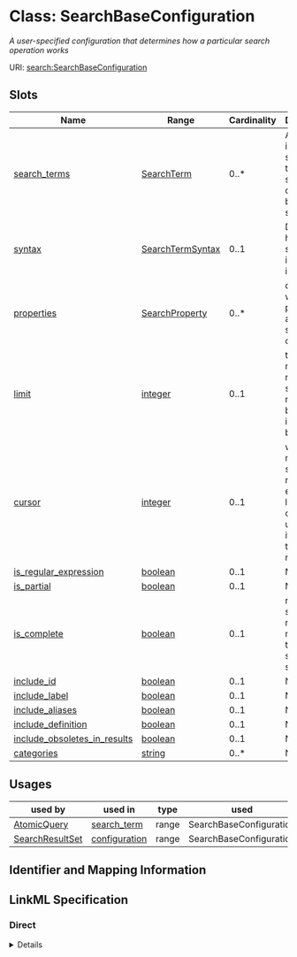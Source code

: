 # Class: SearchBaseConfiguration
_A user-specified configuration that determines how a particular search operation works_





URI: [search:SearchBaseConfiguration](https://w3id.org/linkml/search_datamodel/SearchBaseConfiguration)



<!-- no inheritance hierarchy -->



## Slots

| Name | Range | Cardinality | Description  | Info |
| ---  | --- | --- | --- | --- |
| [search_terms](search_terms.md) | [SearchTerm](SearchTerm.md) | 0..* | An individual search term. The syntax is determined by the syntax slot  | . |
| [syntax](syntax.md) | [SearchTermSyntax](SearchTermSyntax.md) | 0..1 | Determines how the search term is interpreted  | . |
| [properties](properties.md) | [SearchProperty](SearchProperty.md) | 0..* | determines which properties are searched over  | . |
| [limit](limit.md) | [integer](integer.md) | 0..1 | the maximum number of search results to be returned in one batch  | . |
| [cursor](cursor.md) | [integer](integer.md) | 0..1 | when the number of search results exceed the limit this can be used to iterate through results  | . |
| [is_regular_expression](is_regular_expression.md) | [boolean](boolean.md) | 0..1 | None  | . |
| [is_partial](is_partial.md) | [boolean](boolean.md) | 0..1 | None  | . |
| [is_complete](is_complete.md) | [boolean](boolean.md) | 0..1 | restricts search results to matches of the full span of the string  | . |
| [include_id](include_id.md) | [boolean](boolean.md) | 0..1 | None  | . |
| [include_label](include_label.md) | [boolean](boolean.md) | 0..1 | None  | . |
| [include_aliases](include_aliases.md) | [boolean](boolean.md) | 0..1 | None  | . |
| [include_definition](include_definition.md) | [boolean](boolean.md) | 0..1 | None  | . |
| [include_obsoletes_in_results](include_obsoletes_in_results.md) | [boolean](boolean.md) | 0..1 | None  | . |
| [categories](categories.md) | [string](string.md) | 0..* | None  | . |


## Usages


| used by | used in | type | used |
| ---  | --- | --- | --- |
| [AtomicQuery](AtomicQuery.md) | [search_term](search_term.md) | range | SearchBaseConfiguration |
| [SearchResultSet](SearchResultSet.md) | [configuration](configuration.md) | range | SearchBaseConfiguration |



## Identifier and Mapping Information









## LinkML Specification

<!-- TODO: investigate https://stackoverflow.com/questions/37606292/how-to-create-tabbed-code-blocks-in-mkdocs-or-sphinx -->

### Direct

<details>
```yaml
name: SearchBaseConfiguration
description: A user-specified configuration that determines how a particular search
  operation works
from_schema: https://w3id.org/linkml/search_datamodel
attributes:
  search_terms:
    name: search_terms
    description: An individual search term. The syntax is determined by the syntax
      slot
    comments:
    - This slot is optional when the configuration is used to paramterize multiple
      searches
    - If multiple terms are provided this is treated as a union query
    from_schema: https://w3id.org/linkml/search_datamodel
    multivalued: true
    range: SearchTerm
  syntax:
    name: syntax
    description: Determines how the search term is interpreted
    from_schema: https://w3id.org/linkml/search_datamodel
    range: SearchTermSyntax
  properties:
    name: properties
    description: determines which properties are searched over
    from_schema: https://w3id.org/linkml/search_datamodel
    multivalued: true
    range: SearchProperty
  limit:
    name: limit
    description: the maximum number of search results to be returned in one batch
    from_schema: https://w3id.org/linkml/search_datamodel
    range: integer
  cursor:
    name: cursor
    description: when the number of search results exceed the limit this can be used
      to iterate through results
    from_schema: https://w3id.org/linkml/search_datamodel
    range: integer
  is_regular_expression:
    name: is_regular_expression
    deprecated: use the syntax slot
    from_schema: https://w3id.org/linkml/search_datamodel
    range: boolean
  is_partial:
    name: is_partial
    deprecated: use is_complete
    from_schema: https://w3id.org/linkml/search_datamodel
    range: boolean
  is_complete:
    name: is_complete
    description: restricts search results to matches of the full span of the string
    from_schema: https://w3id.org/linkml/search_datamodel
    range: boolean
  include_id:
    name: include_id
    deprecated: use properties to explicitly list properties
    from_schema: https://w3id.org/linkml/search_datamodel
    range: boolean
  include_label:
    name: include_label
    deprecated: use properties to explicitly list properties
    from_schema: https://w3id.org/linkml/search_datamodel
    range: boolean
  include_aliases:
    name: include_aliases
    deprecated: use properties to explicitly list properties
    from_schema: https://w3id.org/linkml/search_datamodel
    range: boolean
  include_definition:
    name: include_definition
    deprecated: use properties to explicitly list properties
    from_schema: https://w3id.org/linkml/search_datamodel
    range: boolean
  include_obsoletes_in_results:
    name: include_obsoletes_in_results
    deprecated: use properties to explicitly list properties
    from_schema: https://w3id.org/linkml/search_datamodel
    range: boolean
  categories:
    name: categories
    from_schema: https://w3id.org/linkml/search_datamodel
    multivalued: true

```
</details>

### Induced

<details>
```yaml
name: SearchBaseConfiguration
description: A user-specified configuration that determines how a particular search
  operation works
from_schema: https://w3id.org/linkml/search_datamodel
attributes:
  search_terms:
    name: search_terms
    description: An individual search term. The syntax is determined by the syntax
      slot
    comments:
    - This slot is optional when the configuration is used to paramterize multiple
      searches
    - If multiple terms are provided this is treated as a union query
    from_schema: https://w3id.org/linkml/search_datamodel
    multivalued: true
    alias: search_terms
    owner: SearchBaseConfiguration
    range: SearchTerm
  syntax:
    name: syntax
    description: Determines how the search term is interpreted
    from_schema: https://w3id.org/linkml/search_datamodel
    alias: syntax
    owner: SearchBaseConfiguration
    range: SearchTermSyntax
  properties:
    name: properties
    description: determines which properties are searched over
    from_schema: https://w3id.org/linkml/search_datamodel
    multivalued: true
    alias: properties
    owner: SearchBaseConfiguration
    range: SearchProperty
  limit:
    name: limit
    description: the maximum number of search results to be returned in one batch
    from_schema: https://w3id.org/linkml/search_datamodel
    alias: limit
    owner: SearchBaseConfiguration
    range: integer
  cursor:
    name: cursor
    description: when the number of search results exceed the limit this can be used
      to iterate through results
    from_schema: https://w3id.org/linkml/search_datamodel
    alias: cursor
    owner: SearchBaseConfiguration
    range: integer
  is_regular_expression:
    name: is_regular_expression
    deprecated: use the syntax slot
    from_schema: https://w3id.org/linkml/search_datamodel
    alias: is_regular_expression
    owner: SearchBaseConfiguration
    range: boolean
  is_partial:
    name: is_partial
    deprecated: use is_complete
    from_schema: https://w3id.org/linkml/search_datamodel
    alias: is_partial
    owner: SearchBaseConfiguration
    range: boolean
  is_complete:
    name: is_complete
    description: restricts search results to matches of the full span of the string
    from_schema: https://w3id.org/linkml/search_datamodel
    alias: is_complete
    owner: SearchBaseConfiguration
    range: boolean
  include_id:
    name: include_id
    deprecated: use properties to explicitly list properties
    from_schema: https://w3id.org/linkml/search_datamodel
    alias: include_id
    owner: SearchBaseConfiguration
    range: boolean
  include_label:
    name: include_label
    deprecated: use properties to explicitly list properties
    from_schema: https://w3id.org/linkml/search_datamodel
    alias: include_label
    owner: SearchBaseConfiguration
    range: boolean
  include_aliases:
    name: include_aliases
    deprecated: use properties to explicitly list properties
    from_schema: https://w3id.org/linkml/search_datamodel
    alias: include_aliases
    owner: SearchBaseConfiguration
    range: boolean
  include_definition:
    name: include_definition
    deprecated: use properties to explicitly list properties
    from_schema: https://w3id.org/linkml/search_datamodel
    alias: include_definition
    owner: SearchBaseConfiguration
    range: boolean
  include_obsoletes_in_results:
    name: include_obsoletes_in_results
    deprecated: use properties to explicitly list properties
    from_schema: https://w3id.org/linkml/search_datamodel
    alias: include_obsoletes_in_results
    owner: SearchBaseConfiguration
    range: boolean
  categories:
    name: categories
    from_schema: https://w3id.org/linkml/search_datamodel
    multivalued: true
    alias: categories
    owner: SearchBaseConfiguration
    range: string

```
</details>